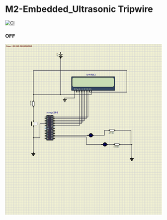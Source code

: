 # M2-Embedded_Ultrasonic Tripwire
[![CI](https://github.com/shaiksajid8008/M2-Embedded_Ultrasonic-Tripwire/actions/workflows/main.yml/badge.svg)](https://github.com/shaiksajid8008/M2-Embedded_Ultrasonic-Tripwire/actions/workflows/main.yml)
### OFF
![image](https://github.com/shaiksajid8008/M2-Embedded_Ultrasonic-Tripwire/blob/main/2_Design/new.png?raw=true)
